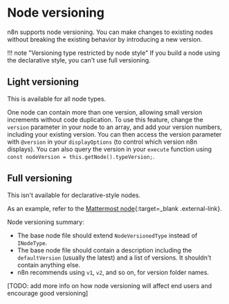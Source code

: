 # Node versioning

n8n supports node versioning. You can make changes to existing nodes without breaking the existing behavior by introducing a new version. 

!!! note "Versioning type restricted by node style"
    If you build a node using the declarative style, you can't use full versioning.

## Light versioning

This is available for all node types.

One node can contain more than one version, allowing small version increments without code duplication. To use this feature, change the `version` parameter in your node to an array, and add your version numbers, including your existing version. You can then access the version parameter with `@version` in your `displayOptions` (to control which version n8n displays). You can also query the version in your `execute` function using `const nodeVersion = this.getNode().typeVersion;`.

## Full versioning

This isn't available for declarative-style nodes.

As an example, refer to the [Mattermost node](https://github.com/n8n-io/n8n/tree/master/packages/nodes-base/nodes/Mattermost){:target=_blank .external-link}.

Node versioning summary:

- The base node file should extend `NodeVersionedType` instead of `INodeType`.
- The base node file should contain a description including the `defaultVersion` (usually the latest) and a list of versions. It shouldn't contain anything else.
- n8n recommends using `v1`, `v2`, and so on, for version folder names.

[TODO: add more info on how node versioning will affect end users and encourage good versioning]
